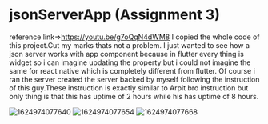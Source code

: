 # jsonServerApp (Assignment 3)
reference link=>https://youtu.be/g7oQqN4dWM8
I copied the whole code of this project.Cut my marks thats not a problem. I just wanted to see how a json server works with app component because in flutter every thing is widget  so i can imagine updating the property but i could not imagine the same for react native which is completely different from flutter. Of course i ran the server created the server backed by myself following the instruction of this guy.These instruction is exactly similar to Arpit bro instruction but only thing is that this has uptime of 2 hours while his has uptime of 8 hours.

![1624974077640](https://user-images.githubusercontent.com/58290134/123824101-606c8080-d91b-11eb-9b2c-b7ea9e8599b8.jpg)
![1624974077654](https://user-images.githubusercontent.com/58290134/123824112-619dad80-d91b-11eb-86a5-5f6640bc1e9e.jpg)
![1624974077668](https://user-images.githubusercontent.com/58290134/123824120-62364400-d91b-11eb-941b-7d09a15985b0.jpg)
